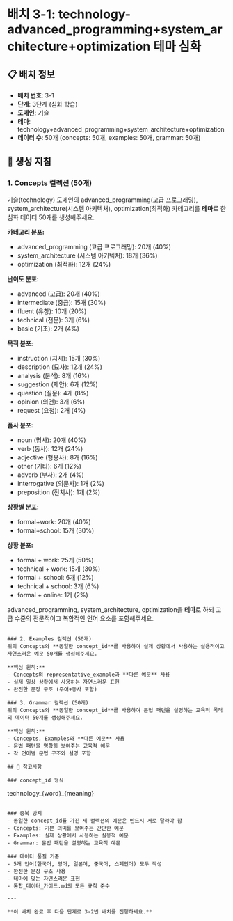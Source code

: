 # 배치 3-1: technology-advanced_programming+system_architecture+optimization 테마 심화

## 📋 배치 정보
- **배치 번호**: 3-1
- **단계**: 3단계 (심화 학습)
- **도메인**: 기술
- **테마**: technology+advanced_programming+system_architecture+optimization
- **데이터 수**: 50개 (concepts: 50개, examples: 50개, grammar: 50개)

## 🎯 생성 지침

### 1. Concepts 컬렉션 (50개)
기술(technology) 도메인의 advanced_programming(고급 프로그래밍), system_architecture(시스템 아키텍처), optimization(최적화) 카테고리를 **테마**로 한 심화 데이터 50개를 생성해주세요.

**카테고리 분포:**
- advanced_programming (고급 프로그래밍): 20개 (40%)
- system_architecture (시스템 아키텍처): 18개 (36%)
- optimization (최적화): 12개 (24%)

**난이도 분포:**
- advanced (고급): 20개 (40%)
- intermediate (중급): 15개 (30%)
- fluent (유창): 10개 (20%)
- technical (전문): 3개 (6%)
- basic (기초): 2개 (4%)

**목적 분포:**
- instruction (지시): 15개 (30%)
- description (묘사): 12개 (24%)
- analysis (분석): 8개 (16%)
- suggestion (제안): 6개 (12%)
- question (질문): 4개 (8%)
- opinion (의견): 3개 (6%)
- request (요청): 2개 (4%)

**품사 분포:**
- noun (명사): 20개 (40%)
- verb (동사): 12개 (24%)
- adjective (형용사): 8개 (16%)
- other (기타): 6개 (12%)
- adverb (부사): 2개 (4%)
- interrogative (의문사): 1개 (2%)
- preposition (전치사): 1개 (2%)

**상황별 분포:**
- formal+work: 20개 (40%)
- formal+school: 15개 (30%)

**상황 분포:**
- formal + work: 25개 (50%)
- technical + work: 15개 (30%)
- formal + school: 6개 (12%)
- technical + school: 3개 (6%)
- formal + online: 1개 (2%)

advanced_programming, system_architecture, optimization을 **테마**로 하되 고급 수준의 전문적이고 복합적인 언어 요소를 포함해주세요.

```

### 2. Examples 컬렉션 (50개)
위의 Concepts와 **동일한 concept_id**를 사용하여 실제 상황에서 사용하는 실용적이고 자연스러운 예문 50개를 생성해주세요.

**핵심 원칙:**
- Concepts의 representative_example과 **다른 예문** 사용
- 실제 일상 상황에서 사용하는 자연스러운 표현
- 완전한 문장 구조 (주어+동사 포함)

### 3. Grammar 컬렉션 (50개)
위의 Concepts와 **동일한 concept_id**를 사용하여 문법 패턴을 설명하는 교육적 목적의 데이터 50개를 생성해주세요.

**핵심 원칙:**
- Concepts, Examples와 **다른 예문** 사용
- 문법 패턴을 명확히 보여주는 교육적 예문
- 각 언어별 문법 구조와 설명 포함

## 📝 참고사항

### concept_id 형식
```
technology_{word}_{meaning}
```

### 중복 방지
- 동일한 concept_id를 가진 세 컬렉션의 예문은 반드시 서로 달라야 함
- Concepts: 기본 의미를 보여주는 간단한 예문
- Examples: 실제 상황에서 사용하는 실용적 예문  
- Grammar: 문법 패턴을 설명하는 교육적 예문

### 데이터 품질 기준
- 5개 언어(한국어, 영어, 일본어, 중국어, 스페인어) 모두 작성
- 완전한 문장 구조 사용
- 테마에 맞는 자연스러운 표현
- 통합_데이터_가이드.md의 모든 규칙 준수

---

**이 배치 완료 후 다음 단계로 3-2번 배치를 진행하세요.**